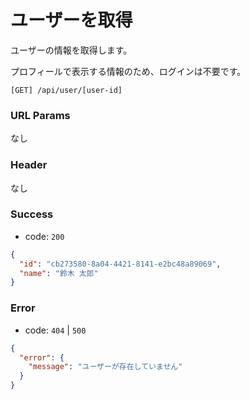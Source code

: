 # ユーザーを取得

ユーザーの情報を取得します。

プロフィールで表示する情報のため、ログインは不要です。

```
[GET] /api/user/[user-id]
```

### URL Params

なし

### Header

なし

### Success

- code: `200`

```json
{
  "id": "cb273580-8a04-4421-8141-e2bc48a89069",
  "name": "鈴木 太郎"
}
```

### Error

- code: `404` | `500`

```json
{
  "error": {
    "message": "ユーザーが存在していません"
  }
}
```
